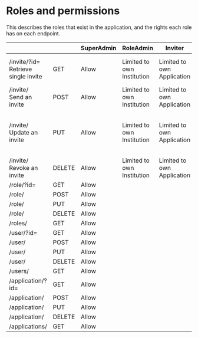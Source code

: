 # Roles and permissions

This describes the roles that exist in the application, and the rights each role has on each endpoint.

|                                           |       |SuperAdmin |RoleAdmin                  |Inviter                    |Guest                                      |
|---                                        |---    |---        |---                        |---                        |---                                        |
|/invite/?id=<br>Retrieve single invite     |GET    |Allow      |Limited to own Institution |Limited to own Application |Only if the user is invited                |
|/invite/<br>Send an invite                 |POST   |Allow      |Limited to own Institution |Limited to own Application | -                                         |
|/invite/<br>Update an invite               |PUT    |Allow      |Limited to own Institution |Limited to own Application |Only update status if the user is invited  |
|/invite/<br>Revoke an invite               |DELETE |Allow      |Limited to own Institution |Limited to own Application | -                                         |
|/role/?id=                                 |GET    |Allow      |                           |                           |       |
|/role/                                     |POST   |Allow      |                           |                           |       |
|/role/                                     |PUT    |Allow      |                           |                           |       |
|/role/                                     |DELETE |Allow      |                           |                           |       |
|/roles/                                    |GET    |Allow      |                           |                           |       |
|/user/?id=                                 |GET    |Allow      |                           |                           |       |
|/user/                                     |POST   |Allow      |                           |                           |       |
|/user/                                     |PUT    |Allow      |                           |                           |       |
|/user/                                     |DELETE |Allow      |                           |                           |       |
|/users/                                    |GET    |Allow      |                           |                           |       |
|/application/?id=                          |GET    |Allow      |                           |                           |       |
|/application/                              |POST   |Allow      |                           |                           |       |
|/application/                              |PUT    |Allow      |                           |                           |       |
|/application/                              |DELETE |Allow      |                           |                           |       |
|/applications/                             |GET    |Allow      |                           |                           |       |
